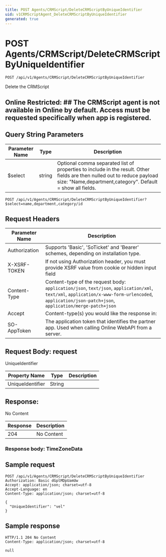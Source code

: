 ```yaml
---
title: POST Agents/CRMScript/DeleteCRMScriptByUniqueIdentifier
uid: v1CRMScriptAgent_DeleteCRMScriptByUniqueIdentifier
generated: true
---
```


# POST Agents/CRMScript/DeleteCRMScriptByUniqueIdentifier

```http
POST /api/v1/Agents/CRMScript/DeleteCRMScriptByUniqueIdentifier
```

Delete the CRMScript


## Online Restricted: ## The CRMScript agent is not available in Online by default. Access must be requested specifically when app is registered.






## Query String Parameters

| Parameter Name | Type |  Description |
|----------------|------|--------------|
| $select | string |  Optional comma separated list of properties to include in the result. Other fields are then nulled out to reduce payload size: "Name,department,category". Default = show all fields. |

```http
POST /api/v1/Agents/CRMScript/DeleteCRMScriptByUniqueIdentifier?$select=name,department,category/id
```


## Request Headers

| Parameter Name | Description |
|----------------|-------------|
| Authorization  | Supports 'Basic', 'SoTicket' and 'Bearer' schemes, depending on installation type. |
| X-XSRF-TOKEN   | If not using Authorization header, you must provide XSRF value from cookie or hidden input field |
| Content-Type | Content-type of the request body: `application/json`, `text/json`, `application/xml`, `text/xml`, `application/x-www-form-urlencoded`, `application/json-patch+json`, `application/merge-patch+json` |
| Accept         | Content-type(s) you would like the response in:  |
| SO-AppToken | The application token that identifies the partner app. Used when calling Online WebAPI from a server. |

## Request Body: request 

UniqueIdentifier 

| Property Name | Type |  Description |
|----------------|------|--------------|
| UniqueIdentifier | String |  |

## Response:

No Content

| Response | Description |
|----------------|-------------|
| 204 | No Content |

### Response body: TimeZoneData


## Sample request

```http!
POST /api/v1/Agents/CRMScript/DeleteCRMScriptByUniqueIdentifier
Authorization: Basic dGplMDpUamUw
Accept: application/json; charset=utf-8
Accept-Language: en
Content-Type: application/json; charset=utf-8

{
  "UniqueIdentifier": "vel"
}
```

## Sample response

```http_
HTTP/1.1 204 No Content
Content-Type: application/json; charset=utf-8

null
```